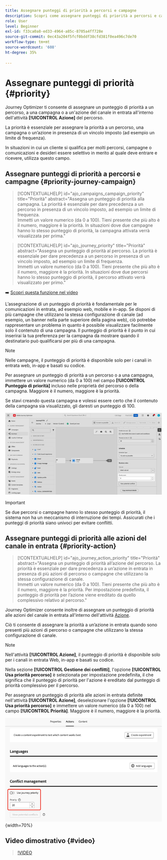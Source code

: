 ```yaml
---
title: Assegnare punteggi di priorità a percorsi e campagne
description: Scopri come assegnare punteggi di priorità a percorsi e campagne.
role: User
level: Beginner
exl-id: f33ca0a8-ed33-4964-a85c-8705a4ff728e
source-git-commit: 0ec43a204f5fcf0bddf38cfd381f0ea496c7de70
workflow-type: tm+mt
source-wordcount: '608'
ht-degree: 35%

---
```


# Assegnare punteggi di priorità {#priority}

Journey Optimizer ti consente di assegnare un punteggio di priorità a un percorso, a una campagna o a un&#39;azione del canale in entrata all&#39;interno dell&#39;attività **[!UICONTROL Azione]** del percorso.

La priorità è essenziale per assegnare la priorità a un percorso, una campagna o un’azione in presenza di un vincolo imposto (ad esempio un limite di frequenza).

In situazioni in cui un cliente si qualifica per molti percorsi, campagne o comunicazioni e desideri essere selettivo in merito al quale deve entrare e ricevere, utilizza questo campo.

## Assegnare punteggi di priorità a percorsi e campagne {#priority-journey-campaign}

>[!CONTEXTUALHELP]
>id="ajo_campaigns_campaign_priority"
>title="Priorità"
>abstract="Assegna un punteggio di priorità alla campagna. La priorità è essenziale per dare precedenza a un percorso in presenza di un vincolo imposto, ad esempio un limite di frequenza.</br>Immetti un valore numerico (da 0 a 100). Tieni presente che più alto è il numero, maggiore è la priorità. In situazioni dove due campagne hanno lo stesso punteggio di priorità, la campagna attivata verrà visualizzata per prima."

>[!CONTEXTUALHELP]
>id="ajo_journey_priority"
>title="Priorità"
>abstract="Assegna un punteggio di priorità al percorso. La priorità è essenziale per dare precedenza a un percorso in presenza di un vincolo imposto, ad esempio un limite di frequenza.</br>Immetti un valore numerico (da 0 a 100). Tieni presente che più alto è il numero, maggiore è la priorità. In situazioni dove due percorsi hanno lo stesso punteggio di priorità, il percorso attivato verrà visualizzato per primo."

➡️ [Scopri questa funzione nel video](#video)

L’assegnazione di un punteggio di priorità è fondamentale per le comunicazioni in entrata, ad esempio web, mobile e in-app. Se disponi di più campagne che utilizzano la stessa configurazione di canale (ad esempio, un banner nella parte superiore della pagina web), ciò potrebbe rappresentare un problema in quanto è possibile visualizzare facilmente solo il contenuto di una campagna. Il punteggio di priorità è il punto in cui inserirai la tua preferenza per la campagna da mostrare quando il destinatario può qualificarsi per più di una campagna.

>[!NOTE]
>
>Nelle campagne, il punteggio di priorità è disponibile solo per i canali in entrata web, in-app e basati su codice.

Per assegnare un punteggio di priorità a un percorso o a una campagna, immettere un valore numerico (da 0 a 100) nel campo **[!UICONTROL Punteggio di priorità]** incluso nelle proprietà del percorso o della campagna. Maggiore è il numero, maggiore è la priorità.

Se stavi creando questa campagna e volessi essere certo che il contenuto della campagna sia visualizzato, gli daresti un punteggio di 100.

![](assets/priority-score.png)

>[!IMPORTANT]
>
>Se due percorsi o campagne hanno lo stesso punteggio di priorità, il sistema non ha un meccanismo di interruzione dei tempi. Assicurati che i punteggi di priorità siano univoci per evitare conflitti.

## Assegnare punteggi di priorità alle azioni del canale in entrata {#priority-action}

>[!CONTEXTUALHELP]
>id="ajo_journey_action_priority"
>title="Priorità"
>abstract="Assegna un punteggio di priorità all’azione del percorso. La priorità è essenziale per dare precedenza a un’azione in entrata in presenza di più azioni di percorso o campagne che utilizzano la stessa configurazione di canale.</br>Immetti un valore numerico (da 0 a 100). Tieni presente che più alto è il numero, maggiore è la priorità. Per impostazione predefinita, il punteggio di priorità per l’azione viene ereditato da quello complessivo relativo al percorso."

Journey Optimizer consente inoltre di assegnare un punteggio di priorità alle azioni del canale in entrata all&#39;interno dell&#39;attività [Azione](../building-journeys/journey-action.md).

Ciò ti consente di assegnare la priorità a un’azione in entrata quando sono presenti più azioni di percorso o campagne che utilizzano la stessa configurazione di canale.

>[!NOTE]
>
>Nell&#39;attività **[!UICONTROL Azione]**, il punteggio di priorità è disponibile solo per i canali in entrata Web, in-app e basati su codice.

Nella sezione **[!UICONTROL Gestione dei conflitti]**, l&#39;opzione **[!UICONTROL Usa priorità percorso]** è selezionata per impostazione predefinita, il che significa che il punteggio di priorità per l&#39;azione è ereditato dal punteggio di priorità complessivo per il percorso.

Per assegnare un punteggio di priorità alle azioni in entrata definite nell&#39;attività **[!UICONTROL Azione]**, deselezionare l&#39;opzione **[!UICONTROL Usa priorità percorso]** e immettere un valore numerico (da 0 a 100) nel campo **[!UICONTROL Priorità]**. Maggiore è il numero, maggiore è la priorità.

![](assets/action-journey-priority-score.png){width=70%}

## Video dimostrativo {#video}

>[!VIDEO](https://video.tv.adobe.com/v/3435529?quality=12)
